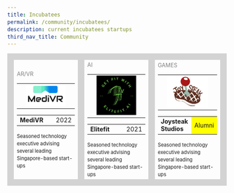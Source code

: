 ```yaml
---
title: Incubatees
permalink: /community/incubatees/
description: current incubatees startups
third_nav_title: Community
---
```

<table>
    <!-- ROW 1 -->
	<tr>
		<td style="border: 15px solid lightgrey; width:33%;">		
            <span style="color:grey; font-size:0.9em">AR/VR</span>	
			<table>
				<tr>
					<td></td>
					<td><img src="/images/Community/Incubatees/medivr.png"></td>
					<td></td>
                </tr>
            </table>
            <table>
                <tr>
                    <td><b>MediVR</b></td>
                    <td style="width: 1%;white-space: nowrap;">2022</td>
                </tr>
            </table>
            <span style="font-size:0.8em; line-height:0.8em;">Seasoned technology executive advising several leading Singapore-based start-ups</span>
		</td>
        <td style="border: 15px solid lightgrey; width:33%;">		
            <span style="color:grey; font-size:0.9em">AI</span>	
			<table>
				<tr>
					<td></td>
					<td><img src="/images/Community/Incubatees/elitefit.png"></td>
					<td></td>
                </tr>
            </table>
            <table>
                <tr>
                    <td><b>Elitefit</b></td>
                    <td style="width: 1%;white-space: nowrap;">2021</td>
                </tr>
            </table>
            <span style="font-size:0.8em; line-height:0.8em;">Seasoned technology executive advising several leading Singapore-based start-ups</span>
		</td>
        <td style="border: 15px solid lightgrey; width:33%;">		
            <span style="color:grey; font-size:0.9em">GAMES</span>	
			<table>
				<tr>
					<td></td>
					<td><img src="/images/Community/Incubatees/joysteak.png"></td>
					<td></td>
                </tr>
            </table>
            <table>
                <tr>
                    <td><b>Joysteak Studios</b></td>
                    <td style="width: 1%;white-space: nowrap; background:yellow;">Alumni</td>
                </tr>
            </table>
            <span style="font-size:0.8em; line-height:0.8em;">Seasoned technology executive advising several leading Singapore-based start-ups</span>
		</td>
	</tr>
</table>